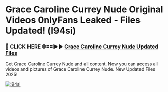 # Grace Caroline Currey Nude Original Videos 0nlyFans Leaked - Files Updated! (l94si)

<h3>🔴 CLICK HERE 🌐==►► <a href="https://tinyurl.com/5h6xmrr3" rel="nofollow">Grace Caroline Currey Nude Updated Files</a></h3>

Get Grace Caroline Currey Nude and all content. Now you can access all videos and pictures of Grace Caroline Currey Nude. New Updated Files 2025!

[![l94si](https://i.imgur.com/KVD873Z.gif)](https://tinyurl.com/5h6xmrr3)
